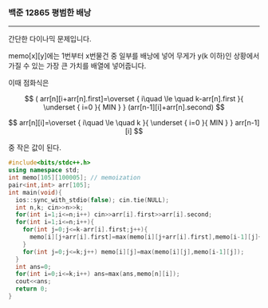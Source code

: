 ### 백준 12865 평범한 배낭
---
간단한 다이나믹 문제입니다.

memo[x][y]에는 1번부터 x번물건 중 일부를 배낭에 넣어 무게가 y(k 이하)인 상황에서 가질 수 있는 가장 큰 가치를 배열에 넣어줍니다.

이때 점화식은

$$ ( arr[n][i+arr[n].first]=\overset { i\quad \le \quad k-arr[n].first }{ \underset { i=0 }{ MIN }  } (arr[n-1][i]+arr[n].second) $$

$$ arr[n][i]=\overset { i\quad \le \quad k }{ \underset { i=0 }{ MIN }  } arr[n-1][i] $$

중 작은 값이 된다.

```cpp
#include<bits/stdc++.h>
using namespace std;
int memo[105][100005]; // memoization
pair<int,int> arr[105];
int main(void){
  ios::sync_with_stdio(false); cin.tie(NULL);
  int n,k; cin>>n>>k;
  for(int i=1;i<=n;i++) cin>>arr[i].first>>arr[i].second;
  for(int i=1;i<=n;i++){
    for(int j=0;j<=k-arr[i].first;j++){
      memo[i][j+arr[i].first]=max(memo[i][j+arr[i].first],memo[i-1][j]+arr[i].second);
    }
    for(int j=0;j<=k;j++) memo[i][j]=max(memo[i][j],memo[i-1][j]);
  }
  int ans=0;
  for(int i=0;i<=k;i++) ans=max(ans,memo[n][i]);
  cout<<ans;
  return 0;
}
```
